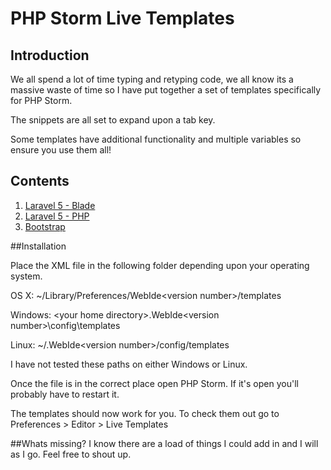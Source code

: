 # PHP Storm Live Templates

## Introduction

We all spend a lot of time typing and retyping code, we all know its a massive waste of time so I have put together a set of templates specifically for PHP Storm.

The snippets are all set to expand upon a tab key.

Some templates have additional functionality and multiple variables so ensure you use them all!

## Contents

1. [Laravel 5 - Blade](https://github.com/Smileysoftware/PHP-Storm-Live-Templates/blob/master/Laravel%205%20-%20Blade/Readme.md)
2. [Laravel 5 - PHP](https://github.com/Smileysoftware/PHP-Storm-Live-Templates/blob/master/Laravel%205%20-%20PHP/Readme.md)
3. [Bootstrap](https://github.com/Smileysoftware/PHP-Storm-Live-Templates/blob/master/Bootstrap/Readme.md)

##Installation

Place the XML file in the following folder depending upon your operating system.

OS X: ~/Library/Preferences/WebIde&lt;version number&gt;/templates

Windows: &lt;your home directory&gt;\.WebIde&lt;version number&gt;\config\templates

Linux: ~/.WebIde&lt;version number&gt;/config/templates

I have not tested these paths on either Windows or Linux.

Once the file is in the correct place open PHP Storm. If it's open you'll probably have to restart it.

The templates should now work for you.
To check them out go to Preferences &gt; Editor &gt; Live Templates


##Whats missing?
I know there are a load of things I could add in and I will as I go.
Feel free to shout up.